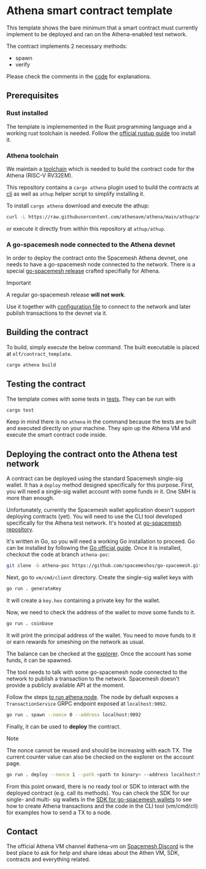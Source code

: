 # Athena smart contract template

This template shows the bare minimum that a smart contract must currently implement
to be deployed and ran on the Athena-enabled test network.

The contract implements 2 necessary methods:

- spawn
- verify

Please check the comments in the [code](src/contract.rs) for explanations.

## Prerequisites

### Rust installed

The template is implememented in the Rust programming language and a working rust toolchain is needed.
Follow the [official rustup guide](https://rustup.rs) too install it.

### Athena toolchain

We maintain a [toolchain](https://github.com/athenavm/rustc-rv32e-toolchain) which
is needed to build the contract code for the Athena (RISC-V RV32EM).

This repository contains a `cargo athena` plugin used to build the contracts
at [cli](../../cli) as well as `athup` helper script to simplify installing it.

To install `cargo athena` download and execute the athup:

```sh
curl -L https://raw.githubusercontent.com/athenavm/athena/main/athup/athup | bash
```

or execute it directly from within this repository at `athup/athup`.

### A go-spacemesh node connected to the Athena devnet

In order to deploy the contract onto the Spacemesh Athena devnet,
one needs to have a go-spacemesh node connected to the network.
There is a special [go-spacemesh release](https://github.com/spacemeshos/go-spacemesh/releases/tag/athena-devnet-13-1.0.1)
crafted specifially for Athena.

> [!IMPORTANT]
> A regular go-spacemesh release **will not work**.

Use it together with [configuration file](https://configs.spacemesh.network/config.devnet-athena-13.json)
to connect to the network and later publish transactions to the devnet via it.

## Building the contract

To build, simply execute the below command. The built executable is placed at `elf/contract_template`.

```sh
cargo athena build
```

## Testing the contract

The template comes with some tests in [tests](tests/test.rs). They can be run with

```sh
cargo test
```

Keep in mind there is no `athena` in the command because the tests are built and executed directly on your machine. They spin up the Athena VM and execute the smart contract code inside.

## Deploying the contract onto the Athena test network

A contract can be deployed using the standard Spacemesh single-sig wallet.
It has a `deploy` method designed specifically for this purpose.
First, you will need a single-sig wallet account with some funds in it.
One SMH is more than enough.

Unfortunately, currently the Spacemesh wallet application doesn't support
deploying contracts (yet).
You will need to use the CLI tool developed specifically for the Athena test network.
It's hosted at [go-spacemesh repository](https://github.com/spacemeshos/go-spacemesh/tree/athena-poc/vm/cmd/client).

It's written in Go, so you will need a working Go installation to proceed.
Go can be installed by following the [Go official guide](https://go.dev/doc/install).
Once it is installed, checkout the code at branch `athena-poc`:

```sh
git clone -b athena-poc https://github.com/spacemeshos/go-spacemesh.git

```

Next, go to `vm/cmd/client` directory. Create the single-sig wallet keys with

```sh
go run . generateKey
```

It will create a `key.hex` containing a private key for the wallet.

Now, we need to check the address of the wallet to move some funds to it.

```sh
go run . coinbase
```

It will print the principal address of the wallet.
You need to move funds to it or earn rewards for smeshing on the network as usual.

The balance can be checked at the [explorer](https://explorer-devnet-athena.spacemesh.network/accounts).
Once the account has some funds, it can be spawned.

The tool needs to talk with some go-spacemesh node connected to
the network to publish a transaction to the network.
Spacemesh doesn't provide a publicly available API at the moment.

Follow the steps [to run athena node](#a-go-spacemesh-node-connected-to-the-athena-devnet).
The node by defualt exposes a `TransactionService` GRPC endpoint exposed at `localhost:9092`.

```sh
go run . spawn --nonce 0 --address localhost:9092
```

Finally, it can be used to **deploy** the contract.

> [!NOTE]
> The nonce cannot be reused and should be increasing with each TX.
> The current counter value can also be checked on the explorer on the account page.

```sh
go run . deploy --nonce 1 --path <path to binary> --address localhost:9092
```

From this point onward, there is no ready tool or SDK to interact with the deployed contract (e.g. call its methods).
You can check the SDK for our single- and multi- sig wallets in the [SDK for go-spacemesh wallets](https://github.com/spacemeshos/go-spacemesh/blob/athena-poc/vm/sdk)
to see how to create Athena transactions and the code in the CLI tool (vm/cmd/cli) for examples how to send a TX to a node.

## Contact

The official Athena VM channel #athena-vm on [Spacemesh Discord](https://discord.gg/spacemesh)
is the best place to ask for help and share ideas about the Athen VM, SDK, contracts and everything related.
